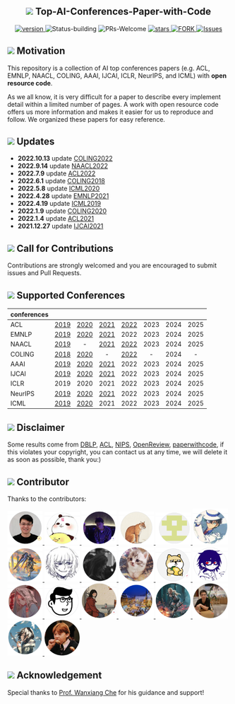 
<div>
  <h2 align="center">
    <img src="https://cdn.jsdelivr.net/gh/LightChen233/blog-img/ai.png" width="30" />
      Top-AI-Conferences-Paper-with-Code
  </h2>
</div>
<p align="center">
  	<a href="https://img.shields.io/badge/version-v0.1.0-blue">
      <img alt="version" src="https://img.shields.io/badge/version-v0.1.0-blue?color=FF8000?color=009922" />
    </a>
  <a >
       <img alt="Status-building" src="https://img.shields.io/badge/Status-building-blue" />
  	</a>
  <a >
       <img alt="PRs-Welcome" src="https://img.shields.io/badge/PRs-Welcome-red" />
  	</a>
   	<a href="https://github.com/MLNLP-World/Top-AI-Conferences-Paper-with-Code/stargazers">
       <img alt="stars" src="https://img.shields.io/github/stars/MLNLP-World/Top-AI-Conferences-Paper-with-Code" />
  	</a>
  	<a href="https://github.com/MLNLP-World/Paper_Writing_Tips/network/members">
       <img alt="FORK" src="https://img.shields.io/github/forks/MLNLP-World/Top-AI-Conferences-Paper-with-Code?color=FF8000" />
  	</a>
    <a href="https://github.com/MLNLP-World/Top-AI-Conferences-Paper-with-Code/issues">
      <img alt="Issues" src="https://img.shields.io/github/issues/MLNLP-World/Top-AI-Conferences-Paper-with-Code?color=0088ff"/>
    </a>
    <br />
</p>

## <img src="https://cdn.jsdelivr.net/gh/LightChen233/blog-img/motivation.png" width="25" /> Motivation

This repository is a collection of AI top conferences papers (e.g. ACL, EMNLP, NAACL, COLING, AAAI, IJCAI, ICLR, NeurIPS, and ICML) with **open resource code**.

As we all know, it is very difficult for a paper to describe every implement detail within a limited number of pages. A work with open resource code offers us more information and makes it easier for us to reproduce and follow. We organized these papers for easy reference.

## <img src="https://cdn.jsdelivr.net/gh/LightChen233/blog-img/notes.png" width="25" /> Updates
- **2022.10.13** update [COLING2022](https://github.com/MLNLP-World/Top-AI-Conferences-Paper-with-Code/blob/master/COLING/2022/COLING2022.md)
- **2022.9.14** update [NAACL2022](https://github.com/MLNLP-World/Top-AI-Conferences-Paper-with-Code/blob/master/NAACL/2022/NAACL2022.md)
- **2022.7.9** update [ACL2022](https://github.com/MLNLP-World/Top-AI-Conferences-Paper-with-Code/blob/master/ACL/2022/ACL2022.md)
- **2022.6.1** update [COLING2018](https://github.com/MLNLP-World/Top-AI-Conferences-Paper-with-Code/blob/master/COLING/2018/COLING2018.md)
- **2022.5.8** update [ICML2020](https://github.com/MLNLP-World/Top-AI-Conferences-Paper-with-Code/blob/master/ICML/2020/ICML2020.md)
- **2022.4.28** update [EMNLP2021](https://github.com/MLNLP-World/Top-AI-Conferences-Paper-with-Code/blob/master/EMNLP/2021/EMNLP2021.md)
- **2022.4.19** update [ICML2019](https://github.com/MLNLP-World/Top-AI-Conferences-Paper-with-Code/blob/master/ICML/2019/ICML2019.md)
- **2022.1.9** update [COLING2020](https://github.com/MLNLP-World/Top-AI-Conferences-Paper-with-Code/blob/master/COLING/2020/COLING2020.md)
- **2022.1.4** update [ACL2021](https://github.com/MLNLP-World/Top-AI-Conferences-Paper-with-Code/blob/master/ACL/2021/ACL2021.md)
- **2021.12.27** update [IJCAI2021](https://github.com/MLNLP-World/Top-AI-Conferences-Paper-with-Code/blob/master/IJCAI/2021/IJCAI2021.md)

## <img src="https://cdn.jsdelivr.net/gh/LightChen233/blog-img/intro.png" width="25" /> Call for Contributions

Contributions are strongly welcomed and you are encouraged to submit issues and Pull Requests.

## <img src="https://cdn.jsdelivr.net/gh/LightChen233/blog-img/folders.png" width="25" /> Supported Conferences 
| conferences |                                                              |                                                              |                                                              |      |      |      |      |
| ---------- | :----------------------------------------------------------: | :----------------------------------------------------------: | :----------------------------------------------------------: | :--: | :--: | :--: | :--: |
| ACL        | [2019](https://github.com/MLNLP-World/Top-AI-Conferences-Paper-with-Code/blob/master/ACL/2019/ACL2019.md) | [2020](https://github.com/MLNLP-World/Top-AI-Conferences-Paper-with-Code/blob/master/ACL/2020/ACL2020.md) | [2021](https://github.com/MLNLP-World/Top-AI-Conferences-Paper-with-Code/blob/master/ACL/2021/ACL2021.md) | [2022](https://github.com/MLNLP-World/Top-AI-Conferences-Paper-with-Code/blob/master/ACL/2022/ACL2022.md) | 2023 | 2024 | 2025 |
| EMNLP      | [2019](https://github.com/MLNLP-World/Top-AI-Conferences-Paper-with-Code/blob/master/EMNLP/2019/EMNLP2019.md) | [2020](https://github.com/MLNLP-World/Top-AI-Conferences-Paper-with-Code/blob/master/EMNLP/2020/EMNLP2020.md) | [2021](https://github.com/MLNLP-World/Top-AI-Conferences-Paper-with-Code/blob/master/EMNLP/2021/EMNLP2021.md) | 2022 | 2023 | 2024 | 2025 |
| NAACL      | [2019](https://github.com/MLNLP-World/Top-AI-Conferences-Paper-with-Code/blob/master/NAACL/2019/naacl-2019.md) | -                                                         | [2021](https://github.com/MLNLP-World/Top-AI-Conferences-Paper-with-Code/blob/master/NAACL/2021/naacl-2021.md) |[2022](https://github.com/MLNLP-World/Top-AI-Conferences-Paper-with-Code/blob/master/NAACL/2022/NAACL2022.md) | 2023 | 2024 | 2025 |
| COLING     | [2018](https://github.com/MLNLP-World/Top-AI-Conferences-Paper-with-Code/blob/master/COLING/2018/COLING2018.md) | [2020](https://github.com/MLNLP-World/Top-AI-Conferences-Paper-with-Code/blob/master/COLING/2020/COLING2020.md) | - | [2022](https://github.com/MLNLP-World/Top-AI-Conferences-Paper-with-Code/blob/master/COLING/2022/COLING2022.md) | - | 2024 | - |
| AAAI       | [2019](https://github.com/MLNLP-World/Top-AI-Conferences-Paper-with-Code/blob/master/AAAI/2019/AAAI2019.md) | [2020](https://github.com/MLNLP-World/Top-AI-Conferences-Paper-with-Code/blob/master/AAAI/2020/AAAI2020.md) | [2021](https://github.com/MLNLP-World/NLP-Conferences-Code/blob/master/AAAI/2021/AAAI2021.md) | 2022 | 2023 | 2024 | 2025 |
| IJCAI      | [2019](https://github.com/MLNLP-World/Top-AI-Conferences-Paper-with-Code/blob/master/IJCAI/2019/IJCAI2019.md) | [2020](https://github.com/MLNLP-World/Top-AI-Conferences-Paper-with-Code/blob/master/IJCAI/2020/IJCAI2020.md) | [2021](https://github.com/MLNLP-World/Top-AI-Conferences-Paper-with-Code/blob/master/IJCAI/2021/IJCAI2021.md) | 2022 | 2023 | 2024 | 2025 |
| ICLR       | 2019                                                         | 2020                                                         | 2021                                                         | 2022 | 2023 | 2024 | 2025 |
| NeurIPS    | [2019](https://github.com/MLNLP-World/Top-AI-Conferences-Paper-with-Code/blob/master/NeurIPS/2019/NeurIPS2019.md) | [2020](https://github.com/MLNLP-World/Top-AI-Conferences-Paper-with-Code/blob/master/NeurIPS/2020/NeurIPS2020.md) | [2021](https://github.com/MLNLP-World/Top-AI-Conferences-Paper-with-Code/blob/master/NeurIPS/2021/NeurIPS2021.md) | 2022 | 2023 | 2024 | 2025 |
| ICML | [2019](https://github.com/MLNLP-World/Top-AI-Conferences-Paper-with-Code/blob/master/ICML/2019/ICML2019.md) | [2020](https://github.com/MLNLP-World/Top-AI-Conferences-Paper-with-Code/blob/master/ICML/2020/ICML2020.md) | 2021                                                         | 2022 | 2023 | 2024 | 2025 |

## <img src="https://cdn.jsdelivr.net/gh/LightChen233/blog-img/disclaimer2.png" width="25" /> Disclaimer

Some results come from [DBLP](https://dblp.org/), [ACL](https://aclanthology.org/), [NIPS](https://papers.nips.cc/), [OpenReview](https://openreview.net/),  [paperwithcode](https://paperswithcode.com/), if this violates your copyright, you can contact us at any time, we will delete it as soon as possible, thank you:)

## <img src="https://cdn.jsdelivr.net/gh/LightChen233/blog-img/organizer.png" width="25" /> Contributor
Thanks to the contributors:

<a href="https://github.com/yizhen20133868"> <img src="pics/profile/LiboQin.png"  width="80" >  </a> <a href="https://github.com/awake020"> <img src="pics/profile/FuxuanWei.png"  width="80" >  </a> <a href="https://github.com/Timothyxxx"> <img src="pics/profile/TianbaoXie.png"  width="80" >  </a> <a href="https://github.com/liucongg"> <img src="pics/profile/CongLiu.png"  width="80" >  </a> <a href="https://github.com/yqy2001"> <img src="pics/profile/QiyingYu.png"  width="80" >  </a> <a href="https://github.com/Aleafy"> <img src="pics/profile/YeFang.png"  width="80" >  </a> <a href="https://github.com/ClarifiedfishLee"> <img src="pics/profile/JieyuLi.png"  width="80" >  </a> <a href="https://github.com/Atream"> <img src="pics/profile/BoxinZhang.png"  width="80" >  </a> <a href="https://github.com/EcolesYee"> <img src="pics/profile/RuishenYi.png"  width="80" >  </a> <a href="https://github.com/having-salt"> <img src="pics/profile/ZihanQin.png"  width="80" >  </a> <a href="https://github.com/huybery"> <img src="pics/profile/BinyuanHui.png"  width="80" >  </a> <a href="https://github.com/fghccv"> <img src="pics/profile/ShiqiZhou.png"  width="80" >  </a> <a href=""> <img src="pics/profile/ChenyangDing.png"  width="80" >  </a> <a href="https://github.com/benmagnifico"> <img src="pics/profile/JingguangLi.png"  width="80" >  </a> <a href="https://github.com/kokolerk"> <img src="pics/profile/JiaqiWang.png"  width="80" >  </a> <a href="https://github.com/cs-wangfeng"> <img src="pics/profile/FengWang.png"  width="80" >  </a> <a href="https://github.com/LightChen233"> <img src="pics/profile/QiguangChen.png"  width="80" >  </a><a href="https://github.com/s1530129650"> <img src="pics/profile/EnshengShi.png"  width="80" >  </a> <a href="https://github.com/chase6666"> <img src="pics/profile/KuoTian.png"  width="80" >  </a><a href="https://github.com/JoeYing1019"> <img src="pics/profile/ShijueHuang.jpg"  width="80" >  </a>



## <img src="https://cdn.jsdelivr.net/gh/LightChen233/blog-img/heart.png" width="25" /> Acknowledgement

Special thanks to [Prof. Wanxiang Che](http://ir.hit.edu.cn/~car/english.htm) for his guidance and support!


